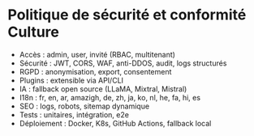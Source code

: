 # Politique de sécurité et conformité Culture

- Accès : admin, user, invité (RBAC, multitenant)
- Sécurité : JWT, CORS, WAF, anti-DDOS, audit, logs structurés
- RGPD : anonymisation, export, consentement
- Plugins : extensible via API/CLI
- IA : fallback open source (LLaMA, Mixtral, Mistral)
- I18n : fr, en, ar, amazigh, de, zh, ja, ko, nl, he, fa, hi, es
- SEO : logs, robots, sitemap dynamique
- Tests : unitaires, intégration, e2e
- Déploiement : Docker, K8s, GitHub Actions, fallback local
